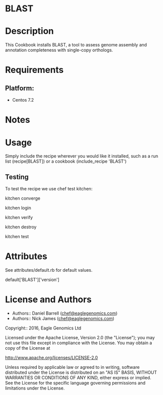 # BLAST
 
Description
===========
This Cookbook installs BLAST, a tool to assess genome assembly and annotation completeness with single-copy orthologs.

Requirements
============

## Platform:

* Centos 7.2

Notes
=====

Usage
=====
Simply include the recipe wherever you would like it installed, such as a run list (recipe[BLAST]) or a cookbook (include_recipe 'BLAST')


## Testing
To test the recipe we use chef test kitchen:

kitchen converge

kitchen login

kitchen verify

kitchen destroy

kitchen test

Attributes
==========
See attributes/default.rb for default values.

default['BLAST']['version']

License and Authors
===================

* Authors:: Daniel Barrell (<chef@eaglegenomics.com>)
* Authors:: Nick James  (<chef@eaglegenomics.com>)

Copyright:: 2016, Eagle Genomics Ltd
    
Licensed under the Apache License, Version 2.0 (the "License");
you may not use this file except in compliance with the License.
You may obtain a copy of the License at

http://www.apache.org/licenses/LICENSE-2.0

Unless required by applicable law or agreed to in writing, software
distributed under the License is distributed on an "AS IS" BASIS,
WITHOUT WARRANTIES OR CONDITIONS OF ANY KIND, either express or implied.
See the License for the specific language governing permissions and
limitations under the License. 
